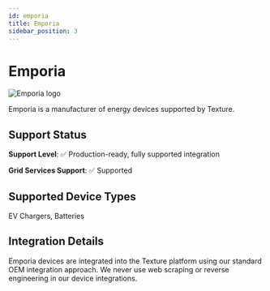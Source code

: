 ```yaml
---
id: emporia
title: Emporia
sidebar_position: 3
---
```


# Emporia

<div style={{ textAlign: 'center', margin: '20px 0' }}>
  <img 
    src="https://device.cms.texture.energy/logo/Emporia%20Vector%20Icon.svg" 
    alt="Emporia logo" 
    style={{ maxWidth: '200px', maxHeight: '150px' }}
  />
</div>

Emporia is a manufacturer of energy devices supported by Texture.



## Support Status

**Support Level**: ✅ Production-ready, fully supported integration

**Grid Services Support**: ✅ Supported

## Supported Device Types

EV Chargers, Batteries

## Integration Details

Emporia devices are integrated into the Texture platform using our standard OEM integration approach. We never use web scraping or reverse engineering in our device integrations.


